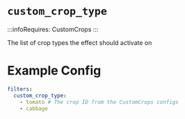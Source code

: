 # `custom_crop_type`
:::infoRequires:
CustomCrops
:::

The list of crop types the effect should activate on
# Example Config
```yaml
filters:
  custom_crop_type: 
    - tomato # The crop ID from the CustomCrops configs
    - cabbage
```
